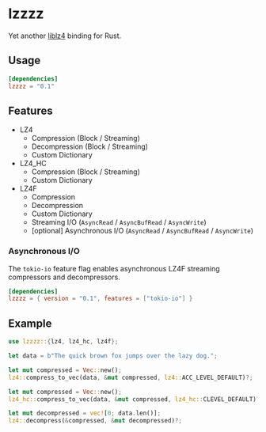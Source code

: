 # lzzzz

Yet another [liblz4](https://github.com/lz4/lz4) binding for Rust.

## Usage

```toml
[dependencies]
lzzzz = "0.1"
```

## Features

- LZ4
    - Compression (Block / Streaming)
    - Decompression (Block / Streaming)
    - Custom Dictionary
- LZ4_HC 
    - Compression (Block / Streaming)
    - Custom Dictionary
- LZ4F 
    - Compression
    - Decompression
    - Custom Dictionary
    - Streaming I/O (`AsyncRead` / `AsyncBufRead` / `AsyncWrite`)
    - [optional] Asynchronous I/O (`AsyncRead` / `AsyncBufRead` / `AsyncWrite`)

### Asynchronous I/O

The `tokio-io` feature flag enables asynchronous LZ4F streaming compressors and decompressors.

```toml
[dependencies]
lzzzz = { version = "0.1", features = ["tokio-io"] }
```

## Example

```rust
use lzzzz::{lz4, lz4_hc, lz4f};

let data = b"The quick brown fox jumps over the lazy dog.";

let mut compressed = Vec::new();
lz4::compress_to_vec(data, &mut compressed, lz4::ACC_LEVEL_DEFAULT)?;

let mut compressed = Vec::new();
lz4_hc::compress_to_vec(data, &mut compressed, lz4_hc::CLEVEL_DEFAULT)?;

let mut decompressed = vec![0; data.len()];
lz4::decompress(&compressed, &mut decompressed)?;
```
